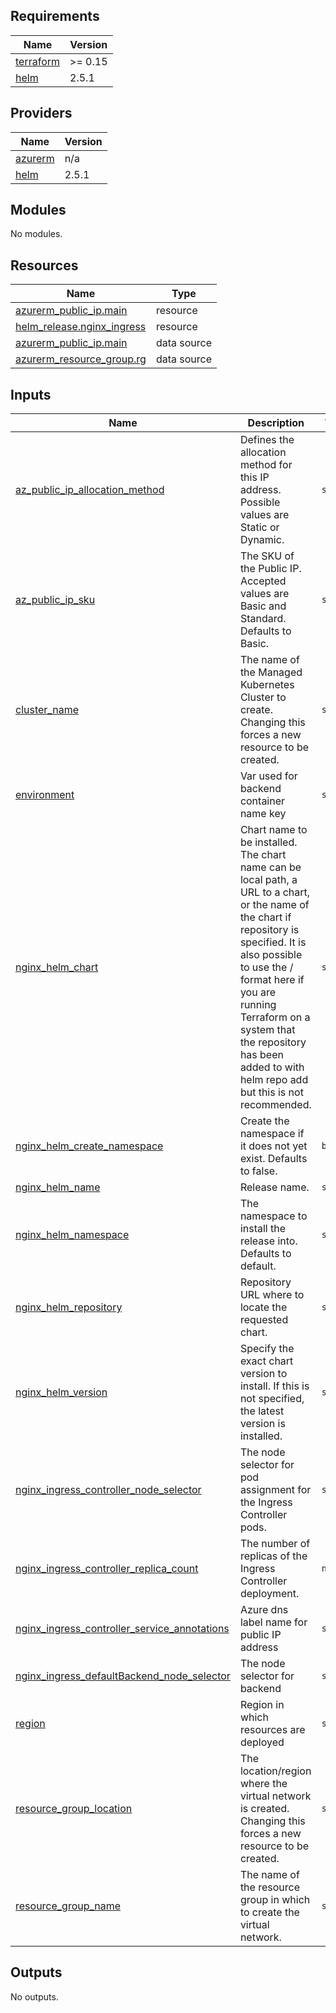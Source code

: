 <!-- BEGIN_TF_DOCS -->
## Requirements

| Name | Version |
|------|---------|
| <a name="requirement_terraform"></a> [terraform](#requirement\_terraform) | >= 0.15 |
| <a name="requirement_helm"></a> [helm](#requirement\_helm) | 2.5.1 |

## Providers

| Name | Version |
|------|---------|
| <a name="provider_azurerm"></a> [azurerm](#provider\_azurerm) | n/a |
| <a name="provider_helm"></a> [helm](#provider\_helm) | 2.5.1 |

## Modules

No modules.

## Resources

| Name | Type |
|------|------|
| [azurerm_public_ip.main](https://registry.terraform.io/providers/hashicorp/azurerm/latest/docs/resources/public_ip) | resource |
| [helm_release.nginx_ingress](https://registry.terraform.io/providers/hashicorp/helm/2.5.1/docs/resources/release) | resource |
| [azurerm_public_ip.main](https://registry.terraform.io/providers/hashicorp/azurerm/latest/docs/data-sources/public_ip) | data source |
| [azurerm_resource_group.rg](https://registry.terraform.io/providers/hashicorp/azurerm/latest/docs/data-sources/resource_group) | data source |

## Inputs

| Name | Description | Type | Default | Required |
|------|-------------|------|---------|:--------:|
| <a name="input_az_public_ip_allocation_method"></a> [az\_public\_ip\_allocation\_method](#input\_az\_public\_ip\_allocation\_method) | Defines the allocation method for this IP address. Possible values are Static or Dynamic. | `string` | `"Static"` | no |
| <a name="input_az_public_ip_sku"></a> [az\_public\_ip\_sku](#input\_az\_public\_ip\_sku) | The SKU of the Public IP. Accepted values are Basic and Standard. Defaults to Basic. | `string` | `"Standard"` | no |
| <a name="input_cluster_name"></a> [cluster\_name](#input\_cluster\_name) | The name of the Managed Kubernetes Cluster to create. Changing this forces a new resource to be created. | `string` | n/a | yes |
| <a name="input_environment"></a> [environment](#input\_environment) | Var used for backend container name key | `string` | `"dev"` | no |
| <a name="input_nginx_helm_chart"></a> [nginx\_helm\_chart](#input\_nginx\_helm\_chart) | Chart name to be installed. The chart name can be local path, a URL to a chart, or the name of the chart if repository is specified. It is also possible to use the <repository>/<chart> format here if you are running Terraform on a system that the repository has been added to with helm repo add but this is not recommended. | `string` | `"ingress-nginx"` | no |
| <a name="input_nginx_helm_create_namespace"></a> [nginx\_helm\_create\_namespace](#input\_nginx\_helm\_create\_namespace) | Create the namespace if it does not yet exist. Defaults to false. | `bool` | `true` | no |
| <a name="input_nginx_helm_name"></a> [nginx\_helm\_name](#input\_nginx\_helm\_name) | Release name. | `string` | `"ingress-nginx"` | no |
| <a name="input_nginx_helm_namespace"></a> [nginx\_helm\_namespace](#input\_nginx\_helm\_namespace) | The namespace to install the release into. Defaults to default. | `string` | `"ingress-nginx"` | no |
| <a name="input_nginx_helm_repository"></a> [nginx\_helm\_repository](#input\_nginx\_helm\_repository) | Repository URL where to locate the requested chart. | `string` | `"https://kubernetes.github.io/ingress-nginx"` | no |
| <a name="input_nginx_helm_version"></a> [nginx\_helm\_version](#input\_nginx\_helm\_version) | Specify the exact chart version to install. If this is not specified, the latest version is installed. | `string` | `"4.0.6"` | no |
| <a name="input_nginx_ingress_controller_node_selector"></a> [nginx\_ingress\_controller\_node\_selector](#input\_nginx\_ingress\_controller\_node\_selector) | The node selector for pod assignment for the Ingress Controller pods. | `string` | `"linux"` | no |
| <a name="input_nginx_ingress_controller_replica_count"></a> [nginx\_ingress\_controller\_replica\_count](#input\_nginx\_ingress\_controller\_replica\_count) | The number of replicas of the Ingress Controller deployment. | `number` | `2` | no |
| <a name="input_nginx_ingress_controller_service_annotations"></a> [nginx\_ingress\_controller\_service\_annotations](#input\_nginx\_ingress\_controller\_service\_annotations) | Azure dns label name for public IP address | `string` | `"defaultbackend001"` | no |
| <a name="input_nginx_ingress_defaultBackend_node_selector"></a> [nginx\_ingress\_defaultBackend\_node\_selector](#input\_nginx\_ingress\_defaultBackend\_node\_selector) | The node selector for backend | `string` | `"linux"` | no |
| <a name="input_region"></a> [region](#input\_region) | Region in which resources are deployed | `string` | `"weu"` | no |
| <a name="input_resource_group_location"></a> [resource\_group\_location](#input\_resource\_group\_location) | The location/region where the virtual network is created. Changing this forces a new resource to be created. | `string` | `"West Europe"` | no |
| <a name="input_resource_group_name"></a> [resource\_group\_name](#input\_resource\_group\_name) | The name of the resource group in which to create the virtual network. | `string` | n/a | yes |

## Outputs

No outputs.
<!-- END_TF_DOCS -->